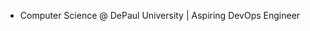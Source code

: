 - Computer Science @ DePaul University | Aspiring DevOps Engineer
  
<!---
ArhamDarky/ArhamDarky is a ✨ special ✨ repository because its `README.md` (this file) appears on your GitHub profile.
You can click the Preview link to take a look at your changes.
--->
